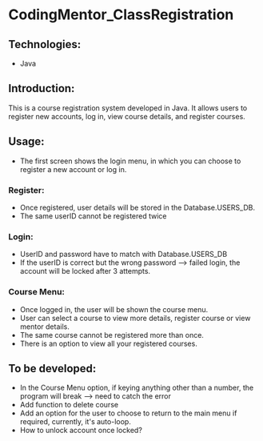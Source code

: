 # CodingMentor_ClassRegistration

## Technologies: 
- Java

## Introduction:
This is a course registration system developed in Java. It allows users to register new accounts, log in, view course details, and register courses.

## Usage:
- The first screen shows the login menu, in which you can choose to register a new account or log in.

### Register:
- Once registered, user details will be stored in the Database.USERS_DB.
- The same userID cannot be registered twice

### Login:
- UserID and password have to match with Database.USERS_DB
- If the userID is correct but the wrong password --> failed login, the account will be locked after 3 attempts.

### Course Menu:
- Once logged in, the user will be shown the course menu.
- User can select a course to view more details, register course or view mentor details.
- The same course cannot be registered more than once.
- There is an option to view all your registered courses.

## To be developed:
- In the Course Menu option, if keying anything other than a number, the program will break --> need to catch the error
- Add function to delete course
- Add an option for the user to choose to return to the main menu if required, currently, it's auto-loop.
- How to unlock account once locked?

